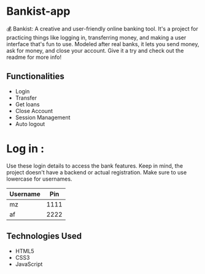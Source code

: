 # Bankist-app
💰 Bankist: A creative and user-friendly online banking tool. It's a project for practicing things like logging in, transferring money, and making a user interface that's fun to use. Modeled after real banks, it lets you send money, ask for money, and close your account. Give it a try and check out the readme for more info!

## Functionalities

- Login
- Transfer
- Get loans
- Close Account
- Session Management
- Auto logout

# Log in :

Use these login details to access the bank features. Keep in mind, the project doesn't have a backend or actual registration. Make sure to use lowercase for usernames.

| Username | Pin |
|----------|----------|
| mz | 1111|
| af | 2222|

## Technologies Used
- HTML5
- CSS3
- JavaScript
